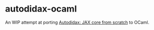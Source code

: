 # autodidax-ocaml

An WIP attempt at porting [Autodidax: JAX core from scratch](https://jax.readthedocs.io/en/latest/autodidax.html#part-2-jaxprs) to OCaml.